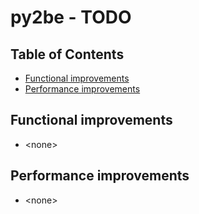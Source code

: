 # py2be - TODO <!-- omit in toc -->


## Table of Contents <!-- omit in toc -->

- [Functional improvements](#functional-improvements)
- [Performance improvements](#performance-improvements)


## Functional improvements

* \<none>


## Performance improvements

* \<none>


<!-- ########################### end of file ########################### -->


